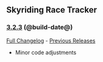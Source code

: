 ## Skyriding Race Tracker
### [3.2.3](https://github.com/diomsg-code/SkyridingRaceTracker/tree/3.2.3) (@build-date@)
[Full Changelog](https://github.com/diomsg-code/SkyridingRaceTracker/compare/3.2.2...3.2.3) - [Previous Releases](https://github.com/diomsg-code/SkyridingRaceTracker/releases)

- Minor code adjustments